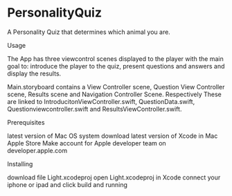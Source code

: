 # PersonalityQuiz
A Personality Quiz that determines which animal you are.

Usage

The App has three viewcontrol scenes displayed to the player with the main goal to:
introduce the player to the quiz, present questions and answers and display the results.

Main.storyboard contains a View Controller scene, Question View Controller scene, Results scene and
Navigation Controller Scene. Respectively These are linked to
IntroducitonViewController.swift, QuestionData.swift, Questionviewcontroller.swift
and ResultsViewController.swift. 

Prerequisites

latest version of Mac OS system
download latest version of Xcode in Mac Apple Store
Make account for Apple developer team on developer.apple.com

Installing

download file Light.xcodeproj
open Light.xcodeproj in Xcode
connect your iphone or ipad and click build and running

